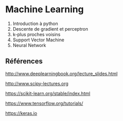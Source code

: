Machine Learning
=

1. Introduction à python
2. Descente de gradient et perceptron
3. k-plus proches voisins
4. Support Vector Machine
5. Neural Network

## Références

http://www.deeplearningbook.org/lecture_slides.html

http://www.scipy-lectures.org

https://scikit-learn.org/stable/index.html

https://www.tensorflow.org/tutorials/

https://keras.io
